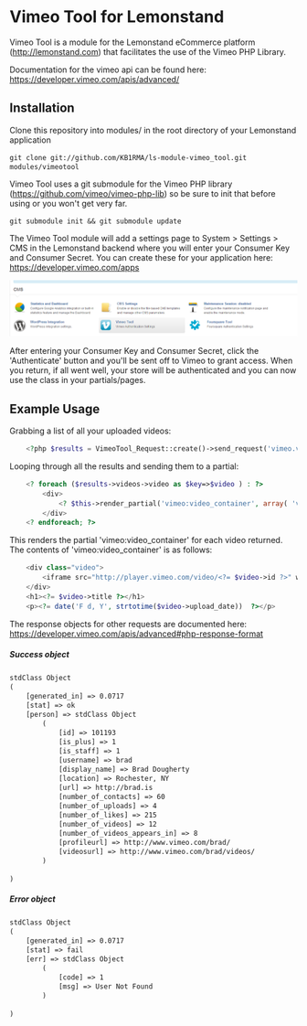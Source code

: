# Vimeo Tool for Lemonstand

Vimeo Tool is a module for the Lemonstand eCommerce platform (http://lemonstand.com) that facilitates the use of the Vimeo PHP Library.

Documentation for the vimeo api can be found here: https://developer.vimeo.com/apis/advanced/ 

## Installation

Clone this repository into modules/ in the root directory of your Lemonstand application

	git clone git://github.com/KB1RMA/ls-module-vimeo_tool.git modules/vimeotool

Vimeo Tool uses a git submodule for the Vimeo PHP library (https://github.com/vimeo/vimeo-php-lib) so be sure to init that before using or you won't get very far.

	git submodule init && git submodule update

The Vimeo Tool module will add a settings page to System > Settings > CMS in the Lemonstand backend where you will enter your Consumer Key and Consumer Secret. You can create these for your application here: https://developer.vimeo.com/apps

![Vimeo Settings](resources/img/vimeo_tool_settings_1.png)

After entering your Consumer Key and Consumer Secret, click the 'Authenticate' button and you'll be sent off to Vimeo to grant access. When you return, if all went well, your store will be authenticated and you can now use the class in your partials/pages.

## Example Usage

Grabbing a list of all your uploaded videos:

```php
	<?php $results = VimeoTool_Request::create()->send_request('vimeo.videos.getUploaded'); ?>
```

Looping through all the results and sending them to a partial:

```php
	<? foreach ($results->videos->video as $key=>$video ) : ?>
		<div>
			<? $this->render_partial('vimeo:video_container', array( 'video' => $video, 'width' => 200, 'height' => 134) ) ?>
		</div>
	<? endforeach; ?>
```

This renders the partial 'vimeo:video_container' for each video returned. The contents of 'vimeo:video_container' is as follows:

```php
	<div class="video">
		<iframe src="http://player.vimeo.com/video/<?= $video->id ?>" width="<?= $width ?>" height="<?= $height ?>" frameborder="0" webkitAllowFullScreen mozallowfullscreen allowFullScreen></iframe>
	</div>
	<h1><?= $video->title ?></h1>
	<p><?= date('F d, Y', strtotime($video->upload_date))  ?></p>
```

The response objects for other requests are documented here: https://developer.vimeo.com/apis/advanced#php-response-format

##### Success object
	stdClass Object
	(
	    [generated_in] => 0.0717
	    [stat] => ok
	    [person] => stdClass Object
	        (
	            [id] => 101193
	            [is_plus] => 1
	            [is_staff] => 1
	            [username] => brad
	            [display_name] => Brad Dougherty
	            [location] => Rochester, NY
	            [url] => http://brad.is
	            [number_of_contacts] => 60
	            [number_of_uploads] => 4
	            [number_of_likes] => 215
	            [number_of_videos] => 12
	            [number_of_videos_appears_in] => 8
	            [profileurl] => http://www.vimeo.com/brad/
	            [videosurl] => http://www.vimeo.com/brad/videos/
	        )
	
	)

##### Error object
	stdClass Object
	(
	    [generated_in] => 0.0717
	    [stat] => fail
	    [err] => stdClass Object
	        (
	            [code] => 1
	            [msg] => User Not Found
	        )
	
	)
